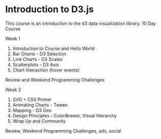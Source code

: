 
# Introduction to D3.js
This course is an introduction to the d3 data visualization library. 10 Day Course

Week 1

1. Introduction to Course and Hello World
2. Bar Charts - D3 Selection
3. Line Charts - D3 Scales
4. Scatterplots - D3 Axis
5. Chart Interaction (hover events)

Review and Weekend Programming Challenges

Week 2

1. SVG + CSS Primer
2. Animating Charts - Tween
3. Mapping - D3 Geo
4. Design Principles - ColorBrewer, Visual Hierarchy
5. Wrap Up and Community

Review, Weekend Programming Challenges, ads, social
